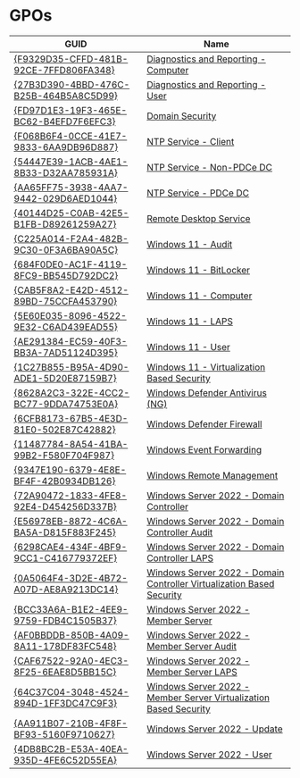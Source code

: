 # GPOs

| GUID											| Name																			  |
| --------------------------------------------- | ------------------------------------------------------------------------------- |
| [{F9329D35-CFFD-481B-92CE-7FFD806FA348}]({F9329D35-CFFD-481B-92CE-7FFD806FA348}) | [Diagnostics and Reporting - Computer](<../GP Reports/Diagnostics and Reporting - Computer.htm>)										|
| [{27B3D390-4BBD-476C-B25B-464B5A8C5D99}]({27B3D390-4BBD-476C-B25B-464B5A8C5D99}) | [Diagnostics and Reporting - User](<../GP Reports/Diagnostics and Reporting - User.htm>)											|
| [{FD97D1E3-19F3-465E-BC62-B4EFD7F6EFC3}]({FD97D1E3-19F3-465E-BC62-B4EFD7F6EFC3}) | [Domain Security](<../GP Reports/Domain Security.htm>)															|
| [{F068B6F4-0CCE-41E7-9833-6AA9DB96D887}]({F068B6F4-0CCE-41E7-9833-6AA9DB96D887}) | [NTP Service - Client](<../GP Reports/NTP Service - Client.htm>)														|
| [{54447E39-1ACB-4AE1-8B33-D32AA785931A}]({54447E39-1ACB-4AE1-8B33-D32AA785931A}) | [NTP Service - Non-PDCe DC](<../GP Reports/NTP Service - Non-PDCe DC.htm>)												|
| [{AA65FF75-3938-4AA7-9442-029D6AED1044}]({AA65FF75-3938-4AA7-9442-029D6AED1044}) | [NTP Service - PDCe DC](<../GP Reports/NTP Service - PDCe DC.htm>)													|
| [{40144D25-C0AB-42E5-B1FB-D89261259A27}]({40144D25-C0AB-42E5-B1FB-D89261259A27}) | [Remote Desktop Service](<../GP Reports/Remote Desktop Service.htm>)													|
| [{C225A014-F2A4-482B-9C30-0F3A6BA90A5C}]({C225A014-F2A4-482B-9C30-0F3A6BA90A5C}) | [Windows 11 - Audit](<../GP Reports/Windows 11 - Audit.htm>)														|
| [{684F0DE0-AC1F-4119-8FC9-BB545D792DC2}]({684F0DE0-AC1F-4119-8FC9-BB545D792DC2}) | [Windows 11 - BitLocker](<../GP Reports/Windows 11 - BitLocker.htm>)													|
| [{CAB5F8A2-E42D-4512-89BD-75CCFA453790}]({CAB5F8A2-E42D-4512-89BD-75CCFA453790}) | [Windows 11 - Computer](<../GP Reports/Windows 11 - Computer.htm>)													|
| [{5E60E035-8096-4522-9E32-C6AD439EAD55}]({5E60E035-8096-4522-9E32-C6AD439EAD55}) | [Windows 11 - LAPS](<../GP Reports/Windows 11 - LAPS.htm>)														|
| [{AE291384-EC59-40F3-BB3A-7AD51124D395}]({AE291384-EC59-40F3-BB3A-7AD51124D395}) | [Windows 11 - User](<../GP Reports/Windows 11 - User.htm>)														|
| [{1C27B855-B95A-4D90-ADE1-5D20E87159B7}]({1C27B855-B95A-4D90-ADE1-5D20E87159B7}) | [Windows 11 - Virtualization Based Security](<../GP Reports/Windows 11 - Virtualization Based Security.htm>)								|
| [{8628A2C3-322E-4CC2-BC77-9DDA74753E0A}]({8628A2C3-322E-4CC2-BC77-9DDA74753E0A}) | [Windows Defender Antivirus (NG)](<../GP Reports/Windows Defender Antivirus (NG).htm>)											|
| [{6CFB8173-67B5-4E3D-81E0-502E87C42882}]({6CFB8173-67B5-4E3D-81E0-502E87C42882}) | [Windows Defender Firewall](<../GP Reports/Windows Defender Firewall.htm>)												|
| [{11487784-8A54-41BA-99B2-F580F704F987}]({11487784-8A54-41BA-99B2-F580F704F987}) | [Windows Event Forwarding](<../GP Reports/Windows Event Forwarding.htm>)													|
| [{9347E190-6379-4E8E-BF4F-42B0934DB126}]({9347E190-6379-4E8E-BF4F-42B0934DB126}) | [Windows Remote Management](<../GP Reports/Windows Remote Management.htm>)												|
| [{72A90472-1833-4FE8-92E4-D454256D337B}]({72A90472-1833-4FE8-92E4-D454256D337B}) | [Windows Server 2022 - Domain Controller](<../GP Reports/Windows Server 2022 - Domain Controller.htm>)									|
| [{E56978EB-8872-4C6A-BA5A-D815F883F245}]({E56978EB-8872-4C6A-BA5A-D815F883F245}) | [Windows Server 2022 - Domain Controller Audit](<../GP Reports/Windows Server 2022 - Domain Controller Audit.htm>)							|
| [{6298CAE4-434F-4BF9-9CC1-C416779372EF}]({6298CAE4-434F-4BF9-9CC1-C416779372EF}) | [Windows Server 2022 - Domain Controller LAPS](<../GP Reports/Windows Server 2022 - Domain Controller LAPS.htm>)								|
| [{0A5064F4-3D2E-4B72-A07D-AE8A9213DC14}]({0A5064F4-3D2E-4B72-A07D-AE8A9213DC14}) | [Windows Server 2022 - Domain Controller Virtualization Based Security](<../GP Reports/Windows Server 2022 - Domain Controller Virtualization Based Security.htm>)	|
| [{BCC33A6A-B1E2-4EE9-9759-FDB4C1505B37}]({BCC33A6A-B1E2-4EE9-9759-FDB4C1505B37}) | [Windows Server 2022 - Member Server](<../GP Reports/Windows Server 2022 - Member Server.htm>)										|
| [{AF0BBDDB-850B-4A09-8A11-178DF83FC548}]({AF0BBDDB-850B-4A09-8A11-178DF83FC548}) | [Windows Server 2022 - Member Server Audit](<../GP Reports/Windows Server 2022 - Member Server Audit.htm>)								|
| [{CAF67522-92A0-4EC3-8F25-6EAE8D5BB15C}]({CAF67522-92A0-4EC3-8F25-6EAE8D5BB15C}) | [Windows Server 2022 - Member Server LAPS](<../GP Reports/Windows Server 2022 - Member Server LAPS.htm>)									|
| [{64C37C04-3048-4524-894D-1FF3DC47C9F3}]({64C37C04-3048-4524-894D-1FF3DC47C9F3}) | [Windows Server 2022 - Member Server Virtualization Based Security](<../GP Reports/Windows Server 2022 - Member Server Virtualization Based Security.htm>)		|
| [{AA911B07-210B-4F8F-BF93-5160F9710627}]({AA911B07-210B-4F8F-BF93-5160F9710627}) | [Windows Server 2022 - Update](<../GP Reports/Windows Server 2022 - Update.htm>)												|
| [{4DB8BC2B-E53A-40EA-935D-4FE6C52D55EA}]({4DB8BC2B-E53A-40EA-935D-4FE6C52D55EA}) | [Windows Server 2022 - User](<../GP Reports/Windows Server 2022 - User.htm>)												|
